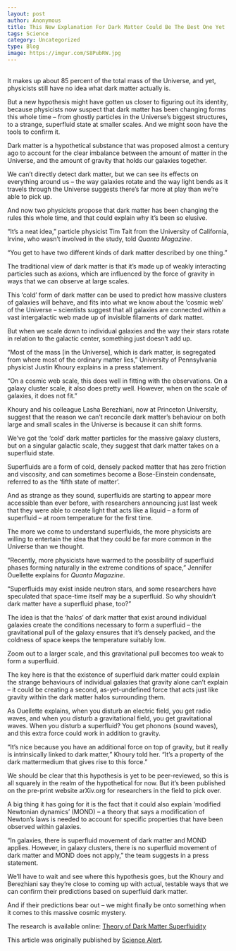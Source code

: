 ```yaml
---
layout: post
author: Anonymous
title: This New Explanation For Dark Matter Could Be The Best One Yet
tags: Science
category: Uncategorized
type: Blog
image: https://imgur.com/S8PubRW.jpg
---
```

\
It makes up about 85 percent of the total mass of the Universe, and yet, physicists still have no idea what dark matter actually is.

But a new hypothesis might have gotten us closer to figuring out its identity, because physicists now suspect that dark matter has been changing forms this whole time – from ghostly particles in the Universe’s biggest structures, to a strange, superfluid state at smaller scales. And we might soon have the tools to confirm it.

Dark matter is a hypothetical substance that was proposed almost a century ago to account for the clear imbalance between the amount of matter in the Universe, and the amount of gravity that holds our galaxies together.

We can’t directly detect dark matter, but we can see its effects on everything around us – the way galaxies rotate and the way light bends as it travels through the Universe suggests there’s far more at play than we’re able to pick up.

And now two physicists propose that dark matter has been changing the rules this whole time, and that could explain why it’s been so elusive.

“It’s a neat idea,” particle physicist Tim Tait from the University of California, Irvine, who wasn’t involved in the study, told *Quanta Magazine*.

“You get to have two different kinds of dark matter described by one thing.”

The traditional view of dark matter is that it’s made up of weakly interacting particles such as axions, which are influenced by the force of gravity in ways that we can observe at large scales.

This ‘cold’ form of dark matter can be used to predict how massive clusters of galaxies will behave, and fits into what we know about the ‘cosmic web’ of the Universe – scientists suggest that all galaxies are connected within a vast intergalactic web made up of invisible filaments of dark matter.

But when we scale down to individual galaxies and the way their stars rotate in relation to the galactic center, something just doesn’t add up.

“Most of the mass [in the Universe], which is dark matter, is segregated from where most of the ordinary matter lies,” University of Pennsylvania physicist Justin Khoury explains in a press statement.

“On a cosmic web scale, this does well in fitting with the observations. On a galaxy cluster scale, it also does pretty well. However, when on the scale of galaxies, it does not fit.”

Khoury and his colleague Lasha Berezhiani, now at Princeton University, suggest that the reason we can’t reconcile dark matter’s behaviour on both large and small scales in the Universe is because it can shift forms.

We’ve got the ‘cold’ dark matter particles for the massive galaxy clusters, but on a singular galactic scale, they suggest that dark matter takes on a superfluid state.

Superfluids are a form of cold, densely packed matter that has zero friction and viscosity, and can sometimes become a Bose-Einstein condensate, referred to as the ‘fifth state of matter’.

And as strange as they sound, superfluids are starting to appear more accessible than ever before, with researchers announcing just last week that they were able to create light that acts like a liquid – a form of superfluid – at room temperature for the first time.

The more we come to understand superfluids, the more physicists are willing to entertain the idea that they could be far more common in the Universe than we thought.

“Recently, more physicists have warmed to the possibility of superfluid phases forming naturally in the extreme conditions of space,” Jennifer Ouellette explains for *Quanta Magazine*.

“Superfluids may exist inside neutron stars, and some researchers have speculated that space-time itself may be a superfluid. So why shouldn’t dark matter have a superfluid phase, too?”

The idea is that the ‘halos’ of dark matter that exist around individual galaxies create the conditions necessary to form a superfluid – the gravitational pull of the galaxy ensures that it’s densely packed, and the coldness of space keeps the temperature suitably low.

Zoom out to a larger scale, and this gravitational pull becomes too weak to form a superfluid.

The key here is that the existence of superfluid dark matter could explain the strange behaviours of individual galaxies that gravity alone can’t explain – it could be creating a second, as-yet-undefined force that acts just like gravity within the dark matter halos surrounding them.

As Ouellette explains, when you disturb an electric field, you get radio waves, and when you disturb a gravitational field, you get gravitational waves. When you disturb a superfluid? You get phonons (sound waves), and this extra force could work in addition to gravity.

“It’s nice because you have an additional force on top of gravity, but it really is intrinsically linked to dark matter,” Khoury told her. “It’s a property of the dark mattermedium that gives rise to this force.”

We should be clear that this hypothesis is yet to be peer-reviewed, so this is all squarely in the realm of the hypothetical for now. But it’s been published on the pre-print website arXiv.org for researchers in the field to pick over.

A big thing it has going for it is the fact that it could also explain ‘modified Newtonian dynamics’ (MOND) – a theory that says a modification of Newton’s laws is needed to account for specific properties that have been observed within galaxies.

“In galaxies, there is superfluid movement of dark matter and MOND applies. However, in galaxy clusters, there is no superfluid movement of dark matter and MOND does not apply,”  the team suggests in a press statement.

We’ll have to wait and see where this hypothesis goes, but the Khoury and Berezhiani say they’re close to coming up with actual, testable ways that we can confirm their predictions based on superfluid dark matter.

And if their predictions bear out – we might finally be onto something when it comes to this massive cosmic mystery.

The research is available online: [Theory of Dark Matter Superfluidity](https://arxiv.org/abs/1507.01019)

This article was originally published by [Science Alert](https://www.sciencealert.com/this-new-explanation-for-dark-matter-could-be-the-best-one-yet).
